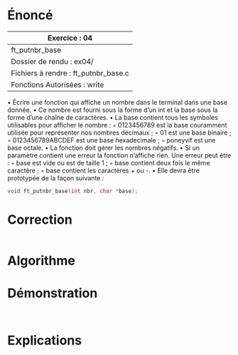 # Énoncé

| Exercice : 04                        |
| ------------------------------------ |
| ft_putnbr_base                       |
| Dossier de rendu : ex04/             |
| Fichiers à rendre : ft_putnbr_base.c |
| Fonctions Autorisées : write         |
• Écrire une fonction qui affiche un nombre dans le terminal dans une base donnée.
• Ce nombre est fourni sous la forme d’un int et la base sous la forme d’une chaîne
de caractères.
• La base contient tous les symboles utilisables pour afficher le nombre :
◦ 0123456789 est la base couramment utilisée pour représenter nos nombres
décimaux ;
◦ 01 est une base binaire ;
◦ 0123456789ABCDEF est une base hexadecimale ;
◦ poneyvif est une base octale.
• La fonction doit gérer les nombres négatifs.
• Si un paramètre contient une erreur la fonction n’affiche rien. Une erreur peut
être :
◦ base est vide ou est de taille 1 ;
◦ base contient deux fois le même caractère ;
◦ base contient les caractères + ou -.
• Elle devra être prototypée de la façon suivante :
```C
void ft_putnbr_base(int nbr, char *base);
```
# Correction

```C

```
# Algorithme

# Démonstration

```C

```

```

```
# Explications

